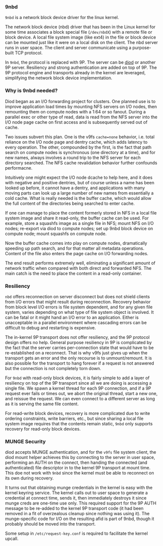 ### 9nbd

`9nbd` is a network block device driver for the linux kernel.

The network block device (nbd) driver that has been in the Linux kernel for
some time associates a block special file (`/dev/nbdX`) with a remote file
or block device. A local file system image (like ext4) in the file or block
device can be mounted just like it were on a local disk on the client.
The nbd server runs in user space. The client and server communicate using
a purpose-built TCP protocol.

In `9nbd`, the protocol is replaced with 9P. The server can be
[diod](https://github.com/chaos/diod) or another 9P server.
Resiliency and strong authentication are added on top of 9P.
The 9P protocol engine and transports already in the kernel are
leveraged, simplifying the network block device implementation.

### Why is 9nbd needed?

Diod began as an I/O forwarding project for clusters. One planned use is
to improve application load times by mounting NFS servers on I/O nodes,
then remounting them on compute nodes with a 1:64 or so fanout.
During a parallel exec or other type of read, data is read from the
NFS server into the I/O node page cache on first access and is
subsequently served out of cache.

Two issues subvert this plan. One is the v9fs `cache=none` behavior, i.e.
total reliance on the I/O node page and dentry cache, which adds latency
to every operation. The other, compounded by the first, is the fact that
path search on compute nodes is synchronous (one directory at a time),
and for new names, always involves a round trip to the NFS server for
each directory searched.  The NFS cache revalidation behavior further
confounds performacne.

Intuitively one might expect the I/O node dcache to help here, and it
does with negative and positive dentries, but of course unless a name
has been looked up before, it cannot have a dentry, and applications
with many moving parts can look up a large number of new names from
essentially a cold cache. What is really needed is the buffer cache,
which would allow the full content of the directories being searched to
enter cache.

If one can manage to place the content formerly stored in NFS in a local
file system image and share it read-only, the buffer cache can be used.
For example, store a squashfs image as a single file in NFS; mount NFS
on I/O nodes; re-export via diod to compute nodes; set up 9nbd block device
on compute node; mount squashfs on compute node.

Now the buffer cache comes into play on compute nodes, dramatically
speeding up path search, and for that matter all metadata operations.
Content of the file also enters the page cache on I/O forwarding nodes.

The end result performs extremely well, eliminating a significant amount
of network traffic when compared with both direct and forwarded NFS.
The main catch is the need to place the content in a read-only container.

### Resiliency

`nbd` offers reconnection on server disconnect but does not shield clients
from I/O errors that might result during reconnection. Recovery behavior
from block level I/O errors is file system dependent, and for any given
file system, varies depending on what type of file system object is
involved. It can be fatal or it might hand an I/O error to an application.
Either is unacceptable in a parallel environment where cascading errors
can be difficult to debug and restarting is expensive.

The in-kernel 9P transport does not offer resiliency, and the 9P protocol
design offers no help. General purpose resiliency in 9P is complicated
by the fact that the server carries per-connection state that would
have to be re-established on a reconnect. That is why v9fs just gives
up when the transport gets an error and the only recourse is to
unmount/remount. It is also possible for the transport to hang forever
if a request is not answered but the connection is not completely torn down.

For `9nbd` with read-only block devices, it is fairly simple to add a
layer of resiliency on top of the 9P transport since all we are doing is
accessing a single file. We spawn a kernel thread for each 9P connection,
and if a 9P request ever fails or times out, we abort the original thread,
start a new one, and reissue the request. We can even connect to a
different server as long as it is serving the same file content.

For read-write block devices, recovery is more complicated due to write
ordering constraints, write barriers, etc., but since sharing a local
file system image requires that the contents remain static, `9nbd` only
supports recovery for read-only block devices.

### MUNGE Security

diod accepts MUNGE authentication, and for the `v9fs` file system client,
the diod mount helper achieves this by connecting to the server in user
space, performing an AUTH on the connect, then handing the connected
(and authenticated) file descriptor in to the kernel 9P transport at
mount time. This doe not work with `9nbd` since the kernel must be able
to reconnect on its own during recovery.

It turns out that obtaining munge credentials in the kernel is easy with
the kernel keyring service. The kernel calls out to user space to
generate a credential at connect time, sends it, then immediately
destroys it since munge creds are one-time use only. This required
support for the 9P AUTH message to be re-added to the kernel 9P
transport code (it had been removed in a fit of overzealous cleanup
since nothing was using it). The munge-specific code for I/O on
the resulting afid is part of 9nbd, though it probably should be moved
into the transport.

Some setup in `/etc/request-key.conf` is required to facilitate the
kernel upcall.
